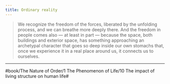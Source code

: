 ```yaml
---
title: Ordinary reality
---
```


> We recognize the freedom of the forces, liberated by the unfolding process, and we can breathe more deeply there. And the freedom in people comes also — at least in part — because the space, both buildings and exterior space, has something approaching an archetypal character that goes so deep inside our own stomachs that, once we experience it in a real place around us, it connects us to ourselves.

---

#book/The Nature of Order/1 The Phenomenon of Life/10 The impact of living structure on human life#